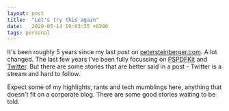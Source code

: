 ```yaml
---
layout: post
title:  "Let's try this again"
date:   2020-05-14 19:03:35 +0200
tags: personal
---
```


It's been roughly 5 years since my last post on [petersteinberger.com](http://petersteinberger.com). A lot changed. The last few years I've been fully focussing on [PSPDFKit](https://pspdfkit.com) and [Twitter](https://twitter.com/steipete). But there are some stories that are better said in a post - Twitter is a stream and hard to follow.

Expect some of my highlights, rants and tech mumblings here, anything that doesn't fit on a corporate blog. There are some good stories waiting to be told.
